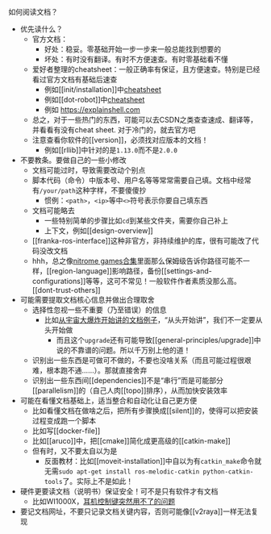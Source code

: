 如何阅读文档？
- 优先读什么？
  - 官方文档：
    - 好处：稳妥。零基础开始一步一步来一般总能找到想要的
    - 坏处：有时没有翻译。有时不方便速查。有时零基础看不懂
  - 爱好者整理的cheatsheet：一般正确率有保证，且方便速查。特别是已经看过官方文档有基础后速查
    - 例如[[init/installation]]中[cheatsheet](https://ndpsoftware.com/git-cheatsheet.html#loc=stash;)
    - 例如[[dot-robot]]中[cheatsheet](https://robocorp.com/docs/languages-and-frameworks/robot-framework/cheat-sheet)
    - 例如 https://explainshell.com
  - 总之，对于一些热门的东西，可能可以去CSDN之类查查速成、翻译等，并看看有没有cheat sheet. 对于冷门的，就去官方吧
  - 注意查看你软件的[[version]]，必须找对应版本的文档！
    - 例如[[rllib]]中针对的是`1.13.0`而不是`2.0.0`
- 不要教条。要做自己的一些小修改
  - 文档可能过时，导致需要改动个别点
  - 脚本代码（命令）中版本号、用户名等等常常需要自己填。文档中经常有`/your/path`这种字样，不要傻傻抄
    - 惯例：`<path>`，`<ip>`等中`<>`符号表示你要自己填东西
  - 文档可能略去
    - 一些特别简单的步骤比如`cd`到某些文件夹，需要你自己补上
    - 上下文，例如[[design-overview]]
  - [[franka-ros-interface]]这种非官方，非持续维护的库，很有可能改了代码没改文档
  - hhh，总之像[nitrome games合集](https://archive.org/details/all_nitrome_games)里面那么保姆级告诉你路径可能不一样，[[region-language]]影响路径，备份[[settings-and-configurations]]等等，这可不常见！一般软件作者素质没那么高。[[dont-trust-others]]
- 可能需要提取文档核心信息并做出合理取舍
  - 选择性忽视一些不重要（乃至错误）的信息
    - 比如[从宇宙大爆炸开始讲的文档例子](https://github.com/IntelRealSense/librealsense/blob/master/doc/installation.md)，“从头开始讲”，我们不一定要从头开始做
      - 而且这个`upgrade`还有可能导致[[general-principles/upgrade]]中说的不靠谱的问题。所以千万别上他的道！
  - 识别出一些东西是可做可不做的，不要也没啥关系（而且可能过程很艰难，根本跑不通……）。那就直接舍弃
  - 识别出一些东西间[[dependencies]]不是“串行”而是可能部分[[parallelism]]的（自己人肉[[topo]]排序），从而加快安装效率
- 可能在看懂文档基础上，适当整合和自动化让自己更方便
  - 比如看懂文档在做啥之后，把所有步骤换成[[silent]]的，使得可以把安装过程变成跑一个脚本
  - 比如写[[docker-file]]
  - 比如[[aruco]]中，把[[cmake]]简化成更高级的[[catkin-make]]
  - 但有时，又不要太自以为是
    - 反面教材：比如[[moveit-installation]]中自以为有`catkin_make`命令就无需`sudo apt-get install ros-melodic-catkin python-catkin-tools`了。实际上不是如此！
- 硬件更要读文档（说明书）保证安全！可不是只有软件才有文档
  - 比如WI1000X，[耳机控制键突然用不了的问题](https://helpguide.sony.net/mdr/wi1000x/v1/zh-cn/contents/TP0001514117.html)
- 要记文档网址，不要只记录文档关键内容，否则可能像[[v2raya]]一样无法复现
